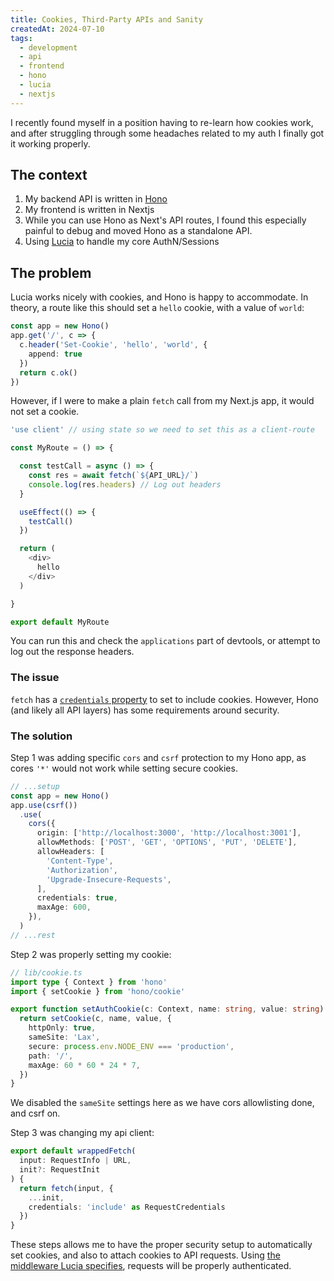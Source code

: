 ```yaml
---
title: Cookies, Third-Party APIs and Sanity
createdAt: 2024-07-10
tags:
  - development
  - api
  - frontend
  - hono
  - lucia
  - nextjs
---
```


I recently found myself in a position having to re-learn how cookies work, and after struggling through some headaches related to my auth I finally got it working properly.

## The context
1. My backend API is written in [Hono](https://hono.dev/)
2. My frontend is written in Nextjs
3. While you can use Hono as Next's API routes, I found this especially painful to debug and moved Hono as a standalone API.
4. Using [Lucia](https://lucia-auth.com/) to handle my core AuthN/Sessions

## The problem
Lucia works nicely with cookies, and Hono is happy to accommodate. In theory, a route like this should set a `hello` cookie, with a value of `world`:
```ts
const app = new Hono()
app.get('/', c => {
  c.header('Set-Cookie', 'hello', 'world', {
    append: true
  })
  return c.ok()
})
```

However, if I were to make a plain `fetch` call from my Next.js app, it would not set a cookie.
```ts
'use client' // using state so we need to set this as a client-route

const MyRoute = () => {

  const testCall = async () => {
    const res = await fetch(`${API_URL}/`)
    console.log(res.headers) // Log out headers
  }

  useEffect(() => {
    testCall()
  })

  return (
    <div>
      hello
    </div>
  )

}

export default MyRoute
```

You can run this and check the `applications` part of devtools, or attempt to log out the response headers.

### The issue
`fetch` has a [`credentials` property](https://developer.mozilla.org/en-US/docs/Web/API/Fetch_API/Using_Fetch#including_credentials) to set to include cookies. However, Hono (and likely all API layers) has some requirements around security.

### The solution
Step 1 was adding specific `cors` and `csrf` protection to my Hono app, as cores `'*'` would not work while setting secure cookies.

```ts
// ...setup
const app = new Hono()
app.use(csrf())
  .use(
    cors({
      origin: ['http://localhost:3000', 'http://localhost:3001'],
      allowMethods: ['POST', 'GET', 'OPTIONS', 'PUT', 'DELETE'],
      allowHeaders: [
        'Content-Type',
        'Authorization',
        'Upgrade-Insecure-Requests',
      ],
      credentials: true,
      maxAge: 600,
    }),
  )
// ...rest
```

Step 2 was properly setting my cookie:
```ts
// lib/cookie.ts
import type { Context } from 'hono'
import { setCookie } from 'hono/cookie'

export function setAuthCookie(c: Context, name: string, value: string) {
  return setCookie(c, name, value, {
    httpOnly: true,
    sameSite: 'Lax',
    secure: process.env.NODE_ENV === 'production',
    path: '/',
    maxAge: 60 * 60 * 24 * 7,
  })
}
```

We disabled the `sameSite` settings here as we have cors allowlisting done, and csrf on.

Step 3 was changing my api client:
```typescript
export default wrappedFetch(
  input: RequestInfo | URL,
  init?: RequestInit
) {
  return fetch(input, {
    ...init,
    credentials: 'include' as RequestCredentials
  })
}

```

These steps allows me to have the proper security setup to automatically set cookies, and also to attach cookies to API requests. Using [the middleware Lucia specifies](https://lucia-auth.com/guides/validate-session-cookies/hono), requests will be properly authenticated.